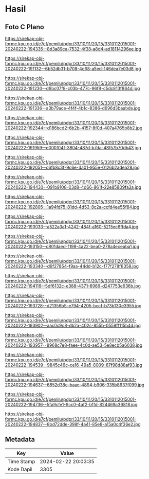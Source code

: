 # Hasil

## Foto C Plano

https://sirekap-obj-formc.kpu.go.id/e7cf/pemilu/pdpr/33/10/11/20/15/3310112015001-20240222-194335--8d3a89ca-7532-4f38-a8d4-ad18114296ee.jpg

https://sirekap-obj-formc.kpu.go.id/e7cf/pemilu/pdpr/33/10/11/20/15/3310112015001-20240222-191132--6b52db31-b708-4c68-a5ed-146dea7e03d8.jpg

https://sirekap-obj-formc.kpu.go.id/e7cf/pemilu/pdpr/33/10/11/20/15/3310112015001-20240222-191230--d9bc07f8-c03b-477c-96f8-c5dc813f864d.jpg

https://sirekap-obj-formc.kpu.go.id/e7cf/pemilu/pdpr/33/10/11/20/15/3310112015001-20240222-191336--a3b79ace-4f4f-4b1c-8386-d696d3baabda.jpg

https://sirekap-obj-formc.kpu.go.id/e7cf/pemilu/pdpr/33/10/11/20/15/3310112015001-20240222-192344--d186bcd2-6b2b-4157-8f0d-407a4765b8b2.jpg

https://sirekap-obj-formc.kpu.go.id/e7cf/pemilu/pdpr/33/10/11/20/15/3310112015001-20240222-191959--e000f04f-3804-487d-b7da-48f57b70db43.jpg

https://sirekap-obj-formc.kpu.go.id/e7cf/pemilu/pdpr/33/10/11/20/15/3310112015001-20240222-192051--c6fb8c3f-9c6e-4a01-955e-0126b2adea28.jpg

https://sirekap-obj-formc.kpu.go.id/e7cf/pemilu/pdpr/33/10/11/20/15/3310112015001-20240222-194430--091b9108-03d8-4d66-861f-22e85809fa3a.jpg

https://sirekap-obj-formc.kpu.go.id/e7cf/pemilu/pdpr/33/10/11/20/15/3310112015001-20240222-192805--1a94fd75-81dd-4d53-8c2a-ccfd4ee55f84.jpg

https://sirekap-obj-formc.kpu.go.id/e7cf/pemilu/pdpr/33/10/11/20/15/3310112015001-20240222-193033--a522a3a1-4242-484f-a160-5215ec6ffda4.jpg

https://sirekap-obj-formc.kpu.go.id/e7cf/pemilu/pdpr/33/10/11/20/15/3310112015001-20240222-193150--c801daed-1198-4a22-bea0-278a4eceaba1.jpg

https://sirekap-obj-formc.kpu.go.id/e7cf/pemilu/pdpr/33/10/11/20/15/3310112015001-20240222-193340--d9f27854-f9aa-44dd-b12c-f77f278f8358.jpg

https://sirekap-obj-formc.kpu.go.id/e7cf/pemilu/pdpr/33/10/11/20/15/3310112015001-20240222-194116--5df6132c-e388-4371-8986-d247753e936b.jpg

https://sirekap-obj-formc.kpu.go.id/e7cf/pemilu/pdpr/33/10/11/20/15/3310112015001-20240222-193728--d21356b5-e794-4205-bccf-b73b130e3955.jpg

https://sirekap-obj-formc.kpu.go.id/e7cf/pemilu/pdpr/33/10/11/20/15/3310112015001-20240222-193902--aac0c9c8-db2a-402c-855b-0558ff115b4d.jpg

https://sirekap-obj-formc.kpu.go.id/e7cf/pemilu/pdpr/33/10/11/20/15/3310112015001-20240222-193957--8968c7e8-faee-4c0d-ae53-5e8ecb5a6038.jpg

https://sirekap-obj-formc.kpu.go.id/e7cf/pemilu/pdpr/33/10/11/20/15/3310112015001-20240222-194539--9845c46c-ce16-49a5-8009-67f98d88af93.jpg

https://sirekap-obj-formc.kpu.go.id/e7cf/pemilu/pdpr/33/10/11/20/15/3310112015001-20240222-194637--6852d38c-baac-4894-b906-335b8637f099.jpg

https://sirekap-obj-formc.kpu.go.id/e7cf/pemilu/pdpr/33/10/11/20/15/3310112015001-20240222-194736--5fa9cfe1-9cc0-4af2-b1fd-824469a36818.jpg

https://sirekap-obj-formc.kpu.go.id/e7cf/pemilu/pdpr/33/10/11/20/15/3310112015001-20240222-194837--8bd72dde-398f-4a41-85e8-a15a0c4f36e2.jpg


## Metadata

| Key        | Value               |
| ---------- | ------------------- |
| Time Stamp | 2024-02-22 20:03:35 |
| Kode Dapil | 3305                |



